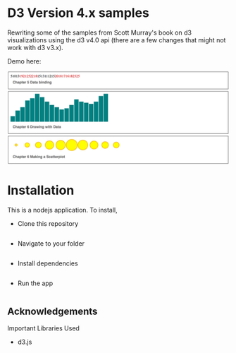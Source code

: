 
D3 Version 4.x samples
===================
Rewriting some of the samples from Scott Murray's book on d3 visualizations using the d3 v4.0 api (there are a few changes that might not work with d3 v3.x).

Demo here:

![](/img/sc.jpg?raw=true)

Installation
================
This is a nodejs application. To install,  

 - Clone this repository

  ```$ git clone https://github.com/victordibia/d3.git
  ```
 - Navigate to your folder

  ```cd d3
  ```

 - Install dependencies

  ```npm install
  ```

 - Run the app
  ```node router.js
  ```



Acknowledgements
-------------------------------------------------
Important Libraries Used
- d3.js
